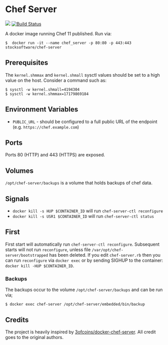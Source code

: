 # Chef Server

[![](http://dockeri.co/image/stocksoftware/chef-server)](https://hub.docker.com/r/stocksoftware/chef-server)
[![Build Status](https://secure.travis-ci.org/stocksoftware/docker-chef-server.png?branch=master)](http://travis-ci.org/stocksoftware/docker-chef-server)

A docker image running Chef 11 published. Run via:

    $  docker run -it --name chef_server -p 80:80 -p 443:443 stocksoftware/chef-server

## Prerequisites

The `kernel.shmmax` and `kernel.shmall` sysctl values should be set to
a high value on the host. Consider a command such as:

    $ sysctl -w kernel.shmall=4194304
    $ sysctl -w kernel.shmmax=17179869184

## Environment Variables

- `PUBLIC_URL` - should be configured to a full public URL of the endpoint (e.g. `https://chef.example.com`)

## Ports

Ports 80 (HTTP) and 443 (HTTPS) are exposed.

## Volumes

`/opt/chef-server/backups` is a volume that holds backups of chef data.

## Signals

 - `docker kill -s HUP $CONTAINER_ID` will run `chef-server-ctl reconfigure`
 - `docker kill -s USR1 $CONTAINER_ID` will run `chef-server-ctl status`

## First

First start will automatically run `chef-server-ctl reconfigure`. Subsequent starts will not run
`reconfigure`, unless file `/var/opt/chef-server/bootstrapped` has been deleted. If you edit `chef-server.rb`
then you can run `reconfigure` via  `docker exec` or by sending SIGHUP to the container: `docker kill
-HUP $CONTAINER_ID`.

### Backups

The backups occur to the volume `/opt/chef-server/backups` and can be run via;

    $ docker exec chef-server /opt/chef-server/embedded/bin/backup

## Credits

The project is heavily inspired by [3ofcoins/docker-chef-server](https://github.com/3ofcoins/docker-chef-server).
All credit goes to the original authors.
